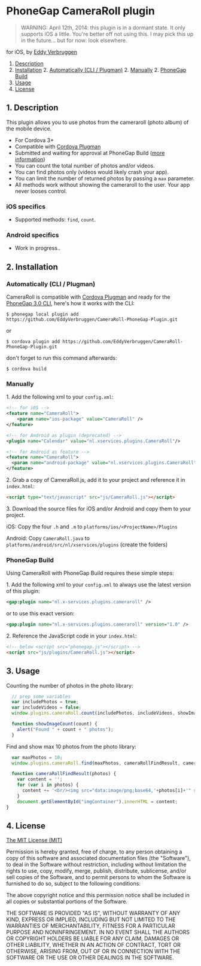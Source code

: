 # PhoneGap CameraRoll plugin

> WARNING: April 12th, 2014: this plugin is in a dormant state. It only supports iOS a little. You're better off not using this. I may pick this up in the future... but for now: look elsewhere.

for iOS, by [Eddy Verbruggen](http://www.x-services.nl)

1. [Description](https://github.com/EddyVerbruggen/CameraRoll-PhoneGap-Plugin#1-description)
2. [Installation](https://github.com/EddyVerbruggen/CameraRoll-PhoneGap-Plugin#2-installation)
	2. [Automatically (CLI / Plugman)](https://github.com/EddyVerbruggen/CameraRoll-PhoneGap-Plugin#automatically-cli--plugman)
	2. [Manually](https://github.com/EddyVerbruggen/CameraRoll-PhoneGap-Plugin#manually)
	2. [PhoneGap Build](https://github.com/EddyVerbruggen/CameraRoll-PhoneGap-Plugin#phonegap-build)
3. [Usage](https://github.com/EddyVerbruggen/CameraRoll-PhoneGap-Plugin#3-usage)
4. [License](https://github.com/EddyVerbruggen/CameraRoll-PhoneGap-Plugin#5-license)

## 1. Description

This plugin allows you to use photos from the cameraroll (photo album) of the mobile device.

* For Cordova 3+
* Compatible with [Cordova Plugman](https://github.com/apache/cordova-plugman)
* Submitted and waiting for approval at PhoneGap Build ([more information](https://build.phonegap.com/plugins))
* You can count the total number of photos and/or videos.
* You can find photos only (videos would likely crash your app).
* You can limit the number of returned photos by passing a `max` parameter.
* All methods work without showing the cameraroll to the user. Your app never looses control.

### iOS specifics
* Supported methods: `find`, `count`.

### Android specifics
* Work in progress..

## 2. Installation

### Automatically (CLI / Plugman)
CameraRoll is compatible with [Cordova Plugman](https://github.com/apache/cordova-plugman) and ready for the [PhoneGap 3.0 CLI](http://docs.phonegap.com/en/3.0.0/guide_cli_index.md.html#The%20Command-line%20Interface_add_features), here's how it works with the CLI:

```
$ phonegap local plugin add https://github.com/EddyVerbruggen/CameraRoll-PhoneGap-Plugin.git
```
or
```
$ cordova plugin add https://github.com/EddyVerbruggen/CameraRoll-PhoneGap-Plugin.git
```
don't forget to run this command afterwards:
```
$ cordova build
```

### Manually

1\. Add the following xml to your `config.xml`:
```xml
<!-- for iOS -->
<feature name="CameraRoll">
	<param name="ios-package" value="CameraRoll" />
</feature>
```

```xml
<!-- for Android as plugin (deprecated) -->
<plugin name="Calendar" value="nl.xservices.plugins.CameraRoll"/>
```

```xml
<!-- for Android as feature -->
<feature name="CameraRoll">
  <param name="android-package" value="nl.xservices.plugins.CameraRoll" />
</feature>
```

2\. Grab a copy of CameraRoll.js, add it to your project and reference it in `index.html`:
```html
<script type="text/javascript" src="js/CameraRoll.js"></script>
```

3\. Download the source files for iOS and/or Android and copy them to your project.

iOS: Copy the four `.h` and `.m` to `platforms/ios/<ProjectName>/Plugins`

Android: Copy `CameraRoll.java` to `platforms/android/src/nl/xservices/plugins` (create the folders)

### PhoneGap Build

Using CameraRoll with PhoneGap Build requires these simple steps:

1\. Add the following xml to your `config.xml` to always use the latest version of this plugin:
```xml
<gap:plugin name="nl.x-services.plugins.cameraroll" />
```
or to use this exact version:
```xml
<gap:plugin name="nl.x-services.plugins.cameraroll" version="1.0" />
```

2\. Reference the JavaScript code in your `index.html`:
```html
<!-- below <script src="phonegap.js"></script> -->
<script src="js/plugins/CameraRoll.js"></script>
```


## 3. Usage

Counting the number of photos in the photo library:

```javascript
  // prep some variables
  var includePhotos = true;
  var includeVideos = false;
  window.plugins.cameraRoll.count(includePhotos, includeVideos, showImageCount, cameraRollError);

  function showImageCount(count) {
    alert("Found " + count + " photos");
  }
```

Find and show max 10 photos from the photo library:

```javascript
  var maxPhotos = 10;
  window.plugins.cameraRoll.find(maxPhotos, cameraRollFindResult, cameraRollError);

  function cameraRollFindResult(photos) {
    var content = '';
    for (var i in photos) {
      content += '<br/><img src="data:image/png;base64,'+photos[i]+'" style="max-width:240px"/>';
    }
    document.getElementById("imgContainer").innerHTML = content;
}
```


## 4. License

[The MIT License (MIT)](http://www.opensource.org/licenses/mit-license.html)

Permission is hereby granted, free of charge, to any person obtaining a copy
of this software and associated documentation files (the "Software"), to deal
in the Software without restriction, including without limitation the rights
to use, copy, modify, merge, publish, distribute, sublicense, and/or sell
copies of the Software, and to permit persons to whom the Software is
furnished to do so, subject to the following conditions:

The above copyright notice and this permission notice shall be included in
all copies or substantial portions of the Software.

THE SOFTWARE IS PROVIDED "AS IS", WITHOUT WARRANTY OF ANY KIND, EXPRESS OR
IMPLIED, INCLUDING BUT NOT LIMITED TO THE WARRANTIES OF MERCHANTABILITY,
FITNESS FOR A PARTICULAR PURPOSE AND NONINFRINGEMENT. IN NO EVENT SHALL THE
AUTHORS OR COPYRIGHT HOLDERS BE LIABLE FOR ANY CLAIM, DAMAGES OR OTHER
LIABILITY, WHETHER IN AN ACTION OF CONTRACT, TORT OR OTHERWISE, ARISING FROM,
OUT OF OR IN CONNECTION WITH THE SOFTWARE OR THE USE OR OTHER DEALINGS IN
THE SOFTWARE.
